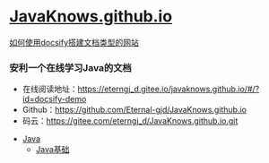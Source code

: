 # [JavaKnows.github.io](https://eterngj_d.gitee.io/javaknows.github.io/)

[如何使用docsify搭建文档类型的网站](./docs/how-to-use-docsify.md)

### 安利一个在线学习Java的文档

- 在线阅读地址：<https://eterngj_d.gitee.io/javaknows.github.io/#/?id=docsify-demo>
- Github：<https://github.com/Eternal-gjd/JavaKnows.github.io>
- 码云：https://gitee.com/eterngj_d/JavaKnows.github.io.git

<!-- MarkdownTOC -->

- [Java](#Java)
  - [Java基础](./docs/b-1面试题总结-Java基础)

<!-- /MarkdownTOC -->


